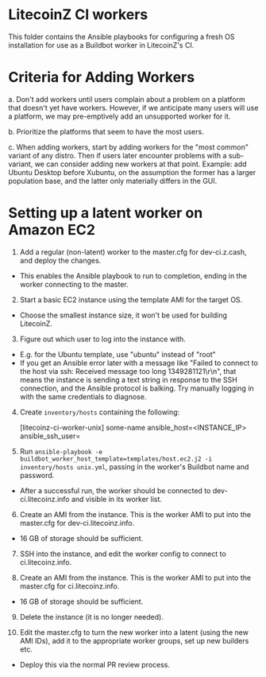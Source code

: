 # LitecoinZ CI workers

This folder contains the Ansible playbooks for configuring a fresh OS
installation for use as a Buildbot worker in LitecoinZ's CI.

# Criteria for Adding Workers

a. Don't add workers until users complain about a problem on a platform that
   doesn't yet have workers. However, if we anticipate many users will use a
   platform, we may pre-emptively add an unsupported worker for it.

b. Prioritize the platforms that seem to have the most users.

c. When adding workers, start by adding workers for the "most common" variant of
   any distro. Then if users later encounter problems with a sub-variant, we can
   consider adding new workers at that point. Example: add Ubuntu Desktop before
   Xubuntu, on the assumption the former has a larger population base, and the
   latter only materially differs in the GUI.

# Setting up a latent worker on Amazon EC2

1. Add a regular (non-latent) worker to the master.cfg for dev-ci.z.cash, and
   deploy the changes.
  - This enables the Ansible playbook to run to completion, ending in the worker
    connecting to the master.

2. Start a basic EC2 instance using the template AMI for the target OS.
  - Choose the smallest instance size, it won't be used for building LitecoinZ.

3. Figure out which user to log into the instance with.
  - E.g. for the Ubuntu template, use "ubuntu" instead of "root"
  - If you get an Ansible error later with a message like "Failed to connect to
    the host via ssh: Received message too long 1349281121\r\n", that means the
    instance is sending a text string in response to the SSH connection, and the
    Ansible protocol is balking. Try manually logging in with the same
    credentials to diagnose.

4. Create `inventory/hosts` containing the following:

    [litecoinz-ci-worker-unix]
    some-name ansible_host=<INSTANCE_IP> ansible_ssh_user=<USERNAME>

5. Run `ansible-playbook -e buildbot_worker_host_template=templates/host.ec2.j2 -i inventory/hosts unix.yml`,
   passing in the worker's Buildbot name and password.
  - After a successful run, the worker should be connected to dev-ci.litecoinz.info and
    visible in its worker list.

6. Create an AMI from the instance. This is the worker AMI to put into the
   master.cfg for dev-ci.litecoinz.info.
  - 16 GB of storage should be sufficient.

7. SSH into the instance, and edit the worker config to connect to ci.litecoinz.info.

8. Create an AMI from the instance. This is the worker AMI to put into the
   master.cfg for ci.litecoinz.info.
  - 16 GB of storage should be sufficient.

9. Delete the instance (it is no longer needed).

10. Edit the master.cfg to turn the new worker into a latent (using the new AMI
    IDs), add it to the appropriate worker groups, set up new builders etc.
  - Deploy this via the normal PR review process.
